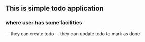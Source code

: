## This is simple todo application 
### where user has some facilities
-- they can create todo
-- they can update todo to mark as done
